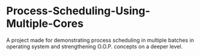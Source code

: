 # Process-Scheduling-Using-Multiple-Cores
A project made for demonstrating process scheduling in multiple batches in operating system and strengthening O.O.P. concepts on a deeper level.
